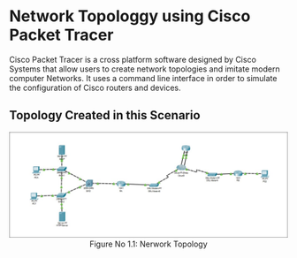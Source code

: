 # Network Topologgy using Cisco Packet Tracer
Cisco Packet Tracer is a cross platform software designed by Cisco Systems that allow users to create network topologies and imitate modern computer Networks. It uses a command line interface in order to simulate the configuration of Cisco routers and devices. 

## Topology Created in this Scenario

<p align="center">
<img src="./Figures/CISCO.jpg">
<br>Figure No 1.1: Nerwork Topology
</p>